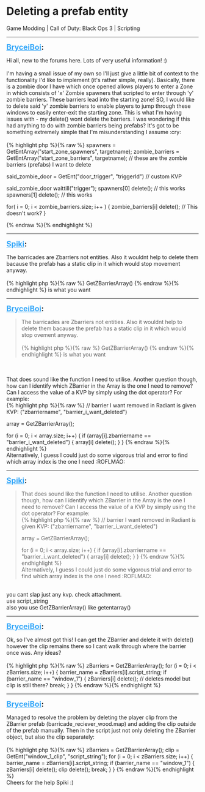 # Deleting a prefab entity
Game Modding | Call of Duty: Black Ops 3 | Scripting

---
<strong style="font-size: 1.4em;"><span style="text-decoration: underline;text-decoration-color: #34a7f9;"><span style="color:#34a7f9;">BryceiBoi</span></span>:</strong>

<p>Hi all, new to the forums here. Lots of very useful information! :)<br /><br />I&#39;m having a small issue of my own so I&#39;ll just give a little bit of context to the functionality I&#39;d like to implement (it&#39;s rather simple, really). Basically, there is a zombie door I have which once opened allows players to enter a Zone in which consists of &#39;x&#39; Zombie spawners that scripted to enter through &#39;y&#39; zombie barriers. These barriers lead into the starting zone! SO, I would like to delete said &#39;y&#39; zombie barriers to enable players to jump through these windows to easily enter-exit the starting zone. This is what I&#39;m having issues with - my delete() wont delete the barriers. I was wondering if this had anything to do with zombie barriers being prefabs? It&#39;s got to be something extremely simple that I&#39;m misunderstanding I assume :cry:<br /><br />{% highlight php %}{% raw %}
spawners = GetEntArray("start_zone_spawners", targetname);
zombie_barriers = GetEntArray("start_zone_barriers", targetname); // these are the zombie barriers (prefabs) I want to delete

said_zombie_door = GetEnt("door_trigger", "triggerId") // custom KVP

said_zombie_door waittill("trigger");
spawners[0] delete(); // this works
spawners[1] delete(); // this works

for( i = 0; i &lt; zombie_barriers.size; i++ ) {
    zombie_barriers[i] delete(); // This doesn&#39;t work?
}

{% endraw %}{% endhighlight %}
</p>

---
<strong style="font-size: 1.4em;"><span style="text-decoration: underline;text-decoration-color: #34a7f9;"><span style="color:#34a7f9;">Spiki</span></span>:</strong>

<p>The barricades are Zbarriers not entities. Also it wouldnt help to delete them bacause the prefab has a static clip in it which would stop movement anyway.<br /><br />{% highlight php %}{% raw %}
GetZBarrierArray()
{% endraw %}{% endhighlight %}
is what you want</p>

---
<strong style="font-size: 1.4em;"><span style="text-decoration: underline;text-decoration-color: #34a7f9;"><span style="color:#34a7f9;">BryceiBoi</span></span>:</strong>

<p><blockquote>The barricades are Zbarriers not entities. Also it wouldnt help to delete them bacause the prefab has a static clip in it which would stop ovement anyway.<br /><br />{% highlight php %}{% raw %}
GetZBarrierArray()
{% endraw %}{% endhighlight %}
is what you want<br /></blockquote><br /><br />That does sound like the function I need to utilise. Another question though, how can I identify which ZBarrier in the Array is the one I need to remove? Can I access the value of a KVP by simply using the dot operator?  For example:<br />{% highlight php %}{% raw %}
// barrier I want removed in Radiant is given KVP: ("zbarriername", "barrier_i_want_deleted")

array = GetZBarrierArray();

for (i = 0; i &lt; array.size; i++) {
    if (array[i].zbarriername == "barrier_i_want_deleted") {
        array[i] delete();
    }
}
{% endraw %}{% endhighlight %}
<br />Alternatively, I guess I could just do some vigorous trial and error to find which array index is the one I need :ROFLMAO:</p>

---
<strong style="font-size: 1.4em;"><span style="text-decoration: underline;text-decoration-color: #34a7f9;"><span style="color:#34a7f9;">Spiki</span></span>:</strong>

<p><blockquote>That does sound like the function I need to utilise. Another question though, how can I identify which ZBarrier in the Array is the one I need to remove? Can I access the value of a KVP by simply using the dot operator?  For example:<br />{% highlight php %}{% raw %}
// barrier I want removed in Radiant is given KVP: ("zbarriername", "barrier_i_want_deleted")

array = GetZBarrierArray();

for (i = 0; i &lt; array.size; i++) {
    if (array[i].zbarriername == "barrier_i_want_deleted") {
        array[i] delete();
    }
}
{% endraw %}{% endhighlight %}
<br />Alternatively, I guess I could just do some vigorous trial and error to find which array index is the one I need :ROFLMAO:<br /></blockquote><br />you cant slap just any kvp. check attachment.<br />use script_string<br />also you use GetZBarrierArray() like getentarray()</p>

---
<strong style="font-size: 1.4em;"><span style="text-decoration: underline;text-decoration-color: #34a7f9;"><span style="color:#34a7f9;">BryceiBoi</span></span>:</strong>

<p>Ok, so I&#39;ve almost got this! I can get the ZBarrier and delete it with delete() however the clip remains there so I cant walk through where the barrier once was. Any ideas?<br /><br />{% highlight php %}{% raw %}
zBarriers = GetZBarrierArray();
    for (i = 0; i &lt; zBarriers.size; i++) {
        barrier_name = zBarriers[i].script_string;
        if (barrier_name == "window_1") {
            zBarriers[i] delete(); // deletes model but clip is still there?
            break;
        }       
    }
{% endraw %}{% endhighlight %}
</p>

---
<strong style="font-size: 1.4em;"><span style="text-decoration: underline;text-decoration-color: #34a7f9;"><span style="color:#34a7f9;">BryceiBoi</span></span>:</strong>

<p>Managed to resolve the problem by deleting the player clip from the ZBarrier prefab (barricade_reciever_wood.map) and adding the clip outside of the prefab manually. Then in the script just not only deleting the ZBarrier object, but also the clip separately:<br /><br />{% highlight php %}{% raw %}
zBarriers = GetZBarrierArray();
    clip = GetEnt("window_1_clip", "script_string");
    for (i = 0; i &lt; zBarriers.size; i++) {
        barrier_name = zBarriers[i].script_string;
        if (barrier_name == "window_1") {
            zBarriers[i] delete();
            clip delete();
            break;
        }       
    }
{% endraw %}{% endhighlight %}
<br />Cheers for the help Spiki :)</p>
